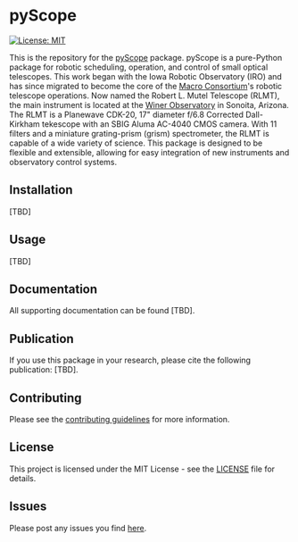 # pyScope
[![License: MIT](https://img.shields.io/badge/License-MIT-yellow.svg)](https://opensource.org/licenses/MIT)

This is the repository for the [pyScope](https://github.com/WWGolay/pyScope) package. pyScope is a pure-Python package for robotic scheduling, operation, and control of small optical telescopes. This work began with the Iowa Robotic Observatory (IRO) and has since migrated to become the core of the [Macro Consortium](https://macroconsortium.org/)'s robotic telescope operations. Now named the Robert L. Mutel Telescope (RLMT), the main instrument is located at the [Winer Observatory](https://winer.org/) in Sonoita, Arizona. The RLMT is a Planewave CDK-20, 17" diameter f/6.8 Corrected Dall-Kirkham tekescope with an SBIG Aluma AC-4040 CMOS camera. With 11 filters and a miniature grating-prism (grism) spectrometer, the RLMT is capable of a wide variety of science. This package is designed to be flexible and extensible, allowing for easy integration of new instruments and observatory control systems. 

## Installation
[TBD]

## Usage
[TBD]

## Documentation
All supporting documentation can be found [TBD].

## Publication
If you use this package in your research, please cite the following publication: [TBD].

## Contributing
Please see the [contributing guidelines]() for more information.

## License
This project is licensed under the MIT License - see the [LICENSE](LICENSE) file for details.

## Issues
Please post any issues you find [here](https://github.com/WWGolay/pyScope/issues).